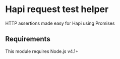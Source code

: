 # Hapi request test helper

HTTP assertions made easy for Hapi using Promises

## Requirements

This module requires Node.js v4.1+
